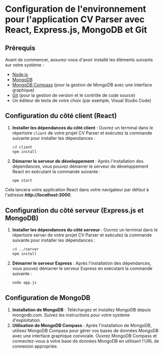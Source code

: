 # Configuration de l'environnement pour l'application CV Parser avec React, Express.js, MongoDB et Git

## Prérequis

Avant de commencer, assurez-vous d'avoir installé les éléments suivants sur votre système :

- [Node.js](https://nodejs.org/)
- [MongoDB](https://www.mongodb.com/)
- [MongoDB Compass](https://www.mongodb.com/try/download/community) (pour la gestion de MongoDB avec une interface graphique)
- [Git](https://git-scm.com/) (pour la gestion de version et le contrôle de code source)
- Un éditeur de texte de votre choix (par exemple, Visual Studio Code)

## Configuration du côté client (React)

1. **Installer les dépendances du côté client** : Ouvrez un terminal dans le répertoire `client` de votre projet CV Parser et exécutez la commande suivante pour installer les dépendances :

   ```bash
   cd client
   npm install
   
2. **Démarrer le serveur de développement** : Après l'installation des dépendances, vous pouvez démarrer le serveur de développement React en exécutant la commande suivante :

   ```bash
   npm start
Cela lancera votre application React dans votre navigateur par défaut à l'adresse ***http://localhost:3000***.

## Configuration du côté serveur (Express.js et MongoDB)
   
1. **Installer les dépendances du côté serveur** : Ouvrez un terminal dans le répertoire server de votre projet CV Parser et exécutez la commande suivante pour installer les dépendances :

   ```bash
   cd ../server
   npm install
   
2. **Démarrer le serveur Express** : Après l'installation des dépendances, vous pouvez démarrer le serveur Express en exécutant la commande suivante :
   
   ```bash
   node app.js
   
## Configuration de MongoDB

1. **Installation de MongoDB** : Téléchargez et installez MongoDB depuis mongodb.com. Suivez les instructions pour votre système d'exploitation.
2. **Utilisation de MongoDB Compass** : Après l'installation de MongoDB, utilisez MongoDB Compass pour gérer vos bases de données MongoDB avec une interface graphique conviviale. Ouvrez MongoDB Compass et connectez-vous à votre base de données MongoDB en utilisant l'URL de connexion appropriée.





   
   
